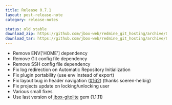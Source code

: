 ```yaml
---
title: Release 0.7.1
layout: post-release-note
category: release-notes

status: old stable
download_zip: https://github.com/jbox-web/redmine_git_hosting/archive/0.7.1.zip
download_tar: https://github.com/jbox-web/redmine_git_hosting/archive/0.7.1.tar.gz
---
```


* Remove ENV['HOME'] dependency
* Remove Git config file dependency
* Remove SSH config file dependency
* Fix log redirection on Automatic Repository Initialization
* Fix plugin portability (use env instead of export)
* Fix layout bug in header navigation ([#162](https://github.com/jbox-web/redmine_git_hosting/pull/162)) (thanks soeren-helbig)
* Fix projects update on locking/unlocking user
* Various small fixes
* Use last version of [jbox-gitolite](http://rubygems.org/gems/jbox-gitolite) gem (1.1.11)
